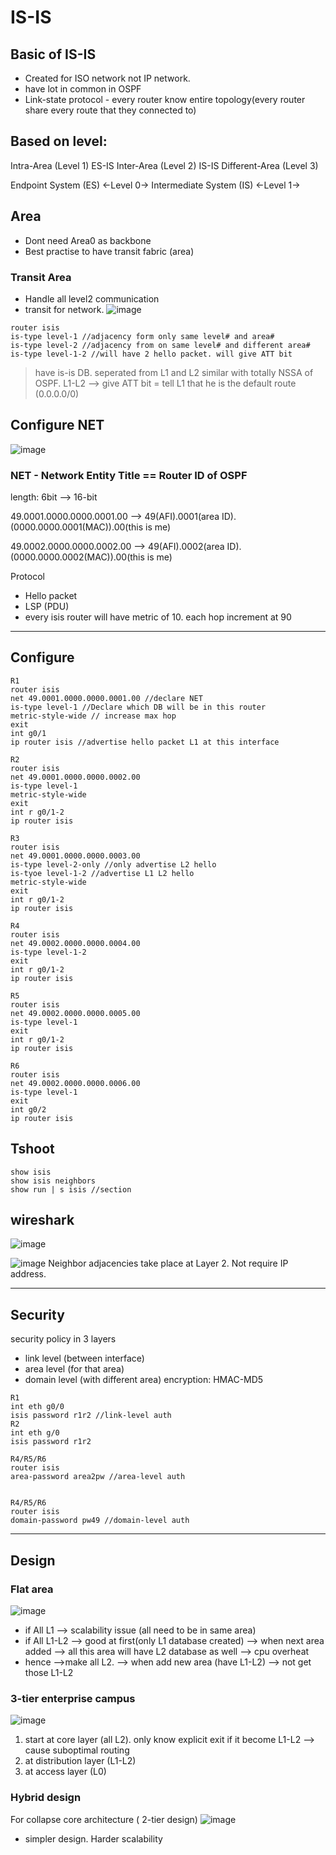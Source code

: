 # IS-IS
## Basic of IS-IS
* Created for ISO network not IP network.
* have lot in common in OSPF
* Link-state protocol - every router know entire topology(every router share every route that they connected to)

## Based on level:
Intra-Area (Level 1) ES-IS
Inter-Area (Level 2) IS-IS
Different-Area (Level 3)

Endpoint System (ES) <-Level 0-> Intermediate System (IS) <-Level 1->

## Area
* Dont need Area0 as backbone
* Best practise to have transit fabric (area)

### Transit Area
* Handle all level2 communication
* transit for network.
![image](https://user-images.githubusercontent.com/83261924/213869763-e050c052-ce98-4083-b562-41dfd3620874.png)

```
router isis
is-type level-1 //adjacency form only same level# and area#
is-type level-2 //adjacency from on same level# and different area#
is-type level-1-2 //will have 2 hello packet. will give ATT bit
```
> have is-is DB. seperated from L1 and L2 
similar with totally NSSA of OSPF.
> L1-L2 --> give ATT bit = tell L1 that he is the default route (0.0.0.0/0)

## Configure NET
![image](https://user-images.githubusercontent.com/83261924/213876749-12378069-de9d-4825-a465-32c1edb1294b.png)
### NET - Network Entity Title == Router ID of OSPF
length: 6bit --> 16-bit

49.0001.0000.0000.0001.00 --> 49(AFI).0001(area ID).(0000.0000.0001(MAC)).00(this is me)

49.0002.0000.0000.0002.00 --> 49(AFI).0002(area ID).(0000.0000.0002(MAC)).00(this is me)

Protocol
* Hello packet
* LSP (PDU)
* every isis router will have metric of 10. each hop increment at 90



---

## Configure 
```
R1
router isis
net 49.0001.0000.0000.0001.00 //declare NET
is-type level-1 //Declare which DB will be in this router
metric-style-wide // increase max hop
exit
int g0/1
ip router isis //advertise hello packet L1 at this interface
```
``` 
R2
router isis
net 49.0001.0000.0000.0002.00
is-type level-1
metric-style-wide
exit
int r g0/1-2
ip router isis
```
``` 
R3
router isis
net 49.0001.0000.0000.0003.00
is-type level-2-only //only advertise L2 hello
is-tyoe level-1-2 //advertise L1 L2 hello
metric-style-wide
exit
int r g0/1-2
ip router isis
``` 
```
R4
router isis
net 49.0002.0000.0000.0004.00
is-type level-1-2
exit
int r g0/1-2
ip router isis
``` 
```
R5
router isis
net 49.0002.0000.0000.0005.00
is-type level-1
exit
int r g0/1-2
ip router isis
```
```
R6
router isis
net 49.0002.0000.0000.0006.00
is-type level-1
exit
int g0/2
ip router isis
```
## Tshoot
```
show isis
show isis neighbors
show run | s isis //section
```

##  wireshark
![image](https://user-images.githubusercontent.com/83261924/213877378-55ac1717-e91f-44ac-9423-0734d38e53fd.png)

![image](https://user-images.githubusercontent.com/83261924/213877436-894497ea-be5c-480c-a4a8-b42af7b0bc3f.png)
Neighbor adjacencies take place at Layer 2. Not require IP address.

---

## Security
security policy in 3 layers
* link level (between interface)
* area level (for that area)
* domain level (with different area)
encryption: HMAC-MD5
``` 
R1
int eth g0/0
isis password r1r2 //link-level auth
R2
int eth g/0
isis password r1r2

R4/R5/R6
router isis
area-password area2pw //area-level auth


R4/R5/R6
router isis
domain-password pw49 //domain-level auth
```
---

## Design
### Flat area
![image](https://user-images.githubusercontent.com/83261924/213879462-e7948c44-a422-4a67-b9a3-e634cd54a008.png)
* if All L1 --> scalability issue (all need to be in same area) 
* if All L1-L2 --> good at first(only L1 database created) --> when next area added --> all this area will have L2 database as well --> cpu overheat
* hence -->make all L2. --> when add new area (have L1-L2) --> not get those L1-L2

### 3-tier enterprise campus
![image](https://user-images.githubusercontent.com/83261924/213879769-a83572d3-eefa-4b7a-a78f-86d759801d1d.png)
1) start at core layer (all L2). only know explicit exit
if it become L1-L2 --> cause suboptimal routing
2) at distribution layer (L1-L2)
3) at access layer (L0)

### Hybrid design
For collapse core architecture ( 2-tier design)
![image](https://user-images.githubusercontent.com/83261924/213881471-90609ab5-5289-473e-814d-fe29c19f124c.png)
* simpler design. Harder scalability


